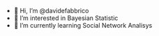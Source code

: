 - 👋 Hi, I’m @davidefabbrico
- 👀 I’m interested in Bayesian Statistic
- 🌱 I’m currently learning Social Network Analisys
